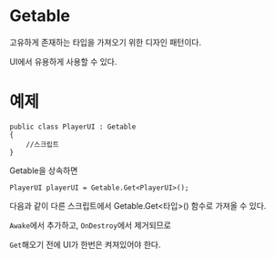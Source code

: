 # Getable

고유하게 존재하는 타입을 가져오기 위한 디자인 패턴이다.

UI에서 유용하게 사용할 수 있다.

# 예제


```
public class PlayerUI : Getable
{
    //스크립트
}
```

Getable을 상속하면

```
PlayerUI playerUI = Getable.Get<PlayerUI>();
```

다음과 같이 다른 스크립트에서 Getable.Get<타입>() 함수로 가져올 수 있다.

`Awake`에서 추가하고, `OnDestroy`에서 제거되므로

`Get`해오기 전에 UI가 한번은 켜져있어야 한다.
